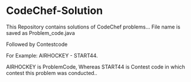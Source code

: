 # CodeChef-Solution
This Repository contains solutions of CodeChef problems...
File name is saved as Problem_code.java

Followed by Contestcode

For Example:  AIRHOCKEY - START44.

AIRHOCKEY is ProblemCode,
Whereas START44 is Contest code in which contest this problem was conducted..
